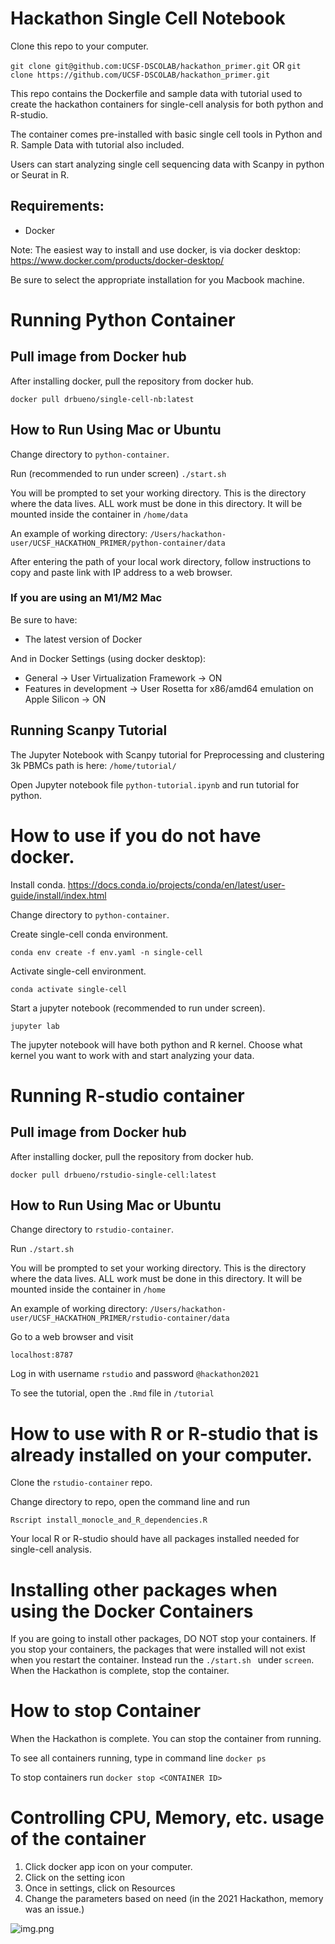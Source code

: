 # Hackathon Single Cell Notebook
Clone this repo to your computer. 

```git clone git@github.com:UCSF-DSCOLAB/hackathon_primer.git```
OR
```git clone https://github.com/UCSF-DSCOLAB/hackathon_primer.git```

This repo contains the Dockerfile and sample data with tutorial used to create the hackathon containers for single-cell 
analysis for both python and R-studio.


The container comes pre-installed with basic single cell tools in Python and R. 
Sample Data with tutorial also included.

Users can start analyzing single cell sequencing data with Scanpy in python or Seurat in R.   

## Requirements:
- Docker

Note: The easiest way to install and use docker, is via docker desktop: https://www.docker.com/products/docker-desktop/

Be sure to select the appropriate installation for you Macbook machine. 

# Running Python Container
## Pull image from Docker hub
After installing docker, pull the repository from docker hub. 

```docker pull drbueno/single-cell-nb:latest```

## How to Run Using Mac or Ubuntu 
Change directory to ```python-container```. 

Run (recommended to run under screen)
```./start.sh```

You will be prompted to set your working directory. This is the directory where the data lives. 
ALL work must be done in this directory. It will be mounted inside the container in ```/home/data```

An example of working directory: `/Users/hackathon-user/UCSF_HACKATHON_PRIMER/python-container/data`

After entering the path of your local work directory, follow instructions to copy and paste link with IP address to a web browser.

### If you are using an M1/M2 Mac

Be sure to have: 

- The latest version of Docker

And in Docker Settings (using docker desktop):

- General -> User Virtualization Framework -> ON
- Features in development -> User Rosetta for x86/amd64 emulation on Apple Silicon -> ON

## Running Scanpy Tutorial

The Jupyter Notebook with Scanpy tutorial for Preprocessing and clustering 3k PBMCs path is here:
```/home/tutorial/```

Open Jupyter notebook file ```python-tutorial.ipynb``` and run tutorial for python.

# How to use if you do not have docker.
Install conda. 
<https://docs.conda.io/projects/conda/en/latest/user-guide/install/index.html>

Change directory to ```python-container```. 

Create single-cell conda environment. 

```conda env create -f env.yaml -n single-cell```

Activate single-cell environment. 

```conda activate single-cell```

Start a jupyter notebook (recommended to run under screen).

```jupyter lab```

The jupyter notebook will have both python and R kernel.
Choose what kernel you want to work with and start
analyzing your data. 

# Running R-studio container 

## Pull image from Docker hub
After installing docker, pull the repository from docker hub. 

```docker pull drbueno/rstudio-single-cell:latest```

## How to Run Using Mac or Ubuntu 
Change directory to ```rstudio-container```. 

Run ```./start.sh```

You will be prompted to set your working directory. This is the directory where the data lives. 
ALL work must be done in this directory. It will be mounted inside the container in ```/home```

An example of working directory: `/Users/hackathon-user/UCSF_HACKATHON_PRIMER/rstudio-container/data`

Go to a web browser and visit 

```localhost:8787```

Log in with username ```rstudio``` and password ```@hackathon2021```

To see the tutorial, open  the ```.Rmd``` file in ```/tutorial```


# How to use with R or R-studio that is already installed on your computer. 

Clone the ```rstudio-container``` repo. 

Change directory to repo, open the command line and run 

```Rscript install_monocle_and_R_dependencies.R```

Your local R or R-studio should have all packages installed needed for single-cell analysis. 

# Installing other packages when using the Docker Containers
If you are going to install other packages, DO NOT stop your containers. If you stop your
containers, the packages that were installed will not exist when you restart the container. 
Instead run the ```./start.sh ```
under ```screen```. When the Hackathon is complete, stop the container. 

# How to stop Container
When the Hackathon is complete. You can stop the container from running.

To see all containers running, type in command line ```docker ps``` 

To stop containers run  ```docker stop <CONTAINER ID>```


# Controlling CPU, Memory, etc.   usage of the container
1. Click docker app icon on your computer. 
2. Click on the setting icon 
3. Once in settings, click on Resources
4. Change the parameters based on need (in the 2021 Hackathon, memory was an issue.)

![img.png](img.png)







